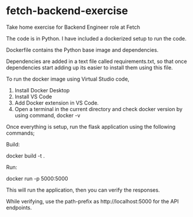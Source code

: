 # fetch-backend-exercise
 Take home exercise for Backend Engineer role at Fetch

 The code is in Python. I have included a dockerized setup to run the code.

 Dockerfile contains the Python base image and dependencies.

 Dependencies are added in a text file called requirements.txt, so that once dependencies start adding up its easier to install them using this file.

 To run the docker image using Virtual Studio code,
 1. Install Docker Desktop
 2. Install VS Code
 3. Add Docker extension in VS Code.
 4. Open a terminal in the current directory and check docker version by using command,
    docker -v

 Once everything is setup, run the flask application using the following commands;

 Build:

  docker build -t <image-name> .

 Run:

  docker run -p 5000:5000 <image-name>


This will run the application, then you can verify the responses.

While verifying, use the path-prefix as http://localhost:5000 for the API endpoints.

 
